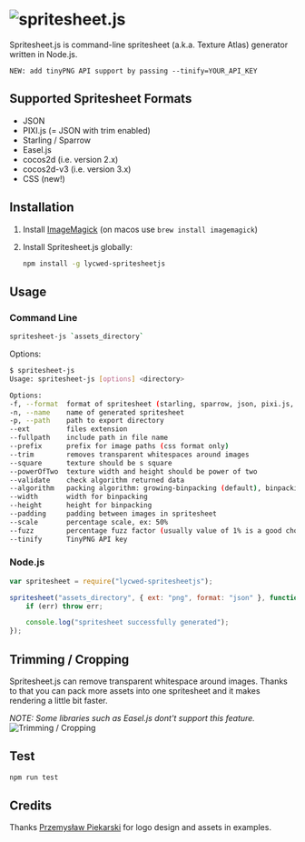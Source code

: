 # ![spritesheet.js](http://i.imgur.com/RcHZ2qZ.png)

Spritesheet.js is command-line spritesheet (a.k.a. Texture Atlas) generator written in Node.js.

`NEW: add tinyPNG API support by passing --tinify=YOUR_API_KEY`

## Supported Spritesheet Formats

* JSON
* PIXI.js (= JSON with trim enabled)
* Starling / Sparrow
* Easel.js
* cocos2d (i.e. version 2.x)
* cocos2d-v3 (i.e. version 3.x)
* CSS (new!)

## Installation

1. Install [ImageMagick](http://www.imagemagick.org/) (on macos use `brew install imagemagick`)
2. Install Spritesheet.js globally:

    ```bash
    npm install -g lycwed-spritesheetjs
    ```

## Usage

### Command Line

```bash
spritesheet-js `assets_directory`
```

Options:

```bash
$ spritesheet-js
Usage: spritesheet-js [options] <directory>

Options:
-f, --format  format of spritesheet (starling, sparrow, json, pixi.js, easel.js, cocos2d)                                                          [default: "json"]
-n, --name    name of generated spritesheet                                                                                                        [default: `assets_directory` name]
-p, --path    path to export directory                                                                                                             [default: "export"]
--ext         files extension                                                                                                                      [default: "png"]
--fullpath    include path in file name                                                                                                            [default: false]
--prefix      prefix for image paths (css format only)                                                                                             [default: ""]
--trim        removes transparent whitespaces around images                                                                                        [default: false]
--square      texture should be s square                                                                                                           [default: false]
--powerOfTwo  texture width and height should be power of two                                                                                      [default: false]
--validate    check algorithm returned data                                                                                                        [default: false]
--algorithm   packing algorithm: growing-binpacking (default), binpacking (requires passing --width and --height options), vertical or horizontal  [default: "growing-binpacking"]
--width       width for binpacking                                                                                                                 [default: null]
--height      height for binpacking                                                                                                                [default: null]
--padding     padding between images in spritesheet                                                                                                [default: 0]
--scale       percentage scale, ex: 50%                                                                                                            [default: null]
--fuzz        percentage fuzz factor (usually value of 1% is a good choice)                                                                        [default: null]
--tinify      TinyPNG API key                                                                                                                      [default: null]

```

### Node.js

```javascript
var spritesheet = require("lycwed-spritesheetjs");

spritesheet("assets_directory", { ext: "png", format: "json" }, function(err) {
    if (err) throw err;

    console.log("spritesheet successfully generated");
});
```

## Trimming / Cropping

Spritesheet.js can remove transparent whitespace around images. Thanks to that you can pack more assets into one spritesheet and it makes rendering a little bit faster.

_NOTE: Some libraries such as Easel.js dont't support this feature._
![Trimming / Cropping](http://i.imgur.com/76OokJU.png)

## Test

```bash
npm run test
```

## Credits

Thanks [Przemysław Piekarski](http://www.behance.net/piekarski) for logo design and assets in examples.